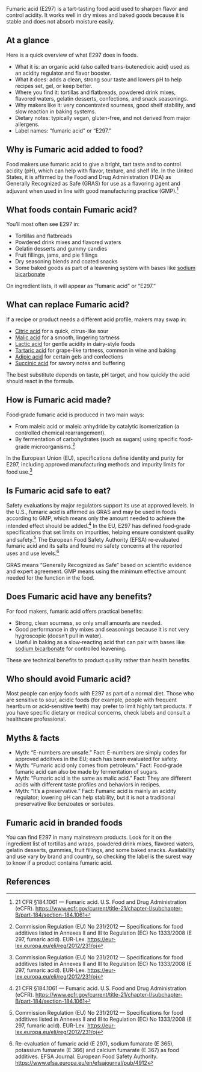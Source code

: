 Fumaric acid (E297) is a tart-tasting food acid used to sharpen flavor and control acidity. It works well in dry mixes and baked goods because it is stable and does not absorb moisture easily.
<!--more-->

## At a glance
Here is a quick overview of what E297 does in foods.
- What it is: an organic acid (also called trans-butenedioic acid) used as an acidity regulator and flavor booster.
- What it does: adds a clean, strong sour taste and lowers pH to help recipes set, gel, or keep better.
- Where you find it: tortillas and flatbreads, powdered drink mixes, flavored waters, gelatin desserts, confections, and snack seasonings.
- Why makers like it: very concentrated sourness, good shelf stability, and slow reaction in baking systems.
- Dietary notes: typically vegan, gluten-free, and not derived from major allergens.
- Label names: “fumaric acid” or “E297.”

## Why is Fumaric acid added to food?
Food makers use fumaric acid to give a bright, tart taste and to control acidity (pH), which can help with flavor, texture, and shelf life. In the United States, it is affirmed by the Food and Drug Administration (FDA) as Generally Recognized as Safe (GRAS) for use as a flavoring agent and adjuvant when used in line with good manufacturing practice (GMP).[^1]

## What foods contain Fumaric acid?
You’ll most often see E297 in:
- Tortillas and flatbreads
- Powdered drink mixes and flavored waters
- Gelatin desserts and gummy candies
- Fruit fillings, jams, and pie fillings
- Dry seasoning blends and coated snacks
- Some baked goods as part of a leavening system with bases like [sodium bicarbonate](/e500ii-sodium-bicarbonate)

On ingredient lists, it will appear as “fumaric acid” or “E297.”

## What can replace Fumaric acid?
If a recipe or product needs a different acid profile, makers may swap in:
- [Citric acid](/e330-citric-acid) for a quick, citrus-like sour
- [Malic acid](/e296-malic-acid) for a smooth, lingering tartness
- [Lactic acid](/e270-lactic-acid) for gentle acidity in dairy-style foods
- [Tartaric acid](/e334-l-tartaric-acid) for grape-like tartness, common in wine and baking
- [Adipic acid](/e355-adipic-acid) for certain gels and confections
- [Succinic acid](/e363-succinic-acid) for savory notes and buffering

The best substitute depends on taste, pH target, and how quickly the acid should react in the formula.

## How is Fumaric acid made?
Food‑grade fumaric acid is produced in two main ways:
- From maleic acid or maleic anhydride by catalytic isomerization (a controlled chemical rearrangement).
- By fermentation of carbohydrates (such as sugars) using specific food-grade microorganisms.[^2]

In the European Union (EU), specifications define identity and purity for E297, including approved manufacturing methods and impurity limits for food use.[^2]

## Is Fumaric acid safe to eat?
Safety evaluations by major regulators support its use at approved levels. In the U.S., fumaric acid is affirmed as GRAS and may be used in foods according to GMP, which means only the amount needed to achieve the intended effect should be added.[^1] In the EU, E297 has defined food‑grade specifications that set limits on impurities, helping ensure consistent quality and safety.[^2] The European Food Safety Authority (EFSA) re‑evaluated fumaric acid and its salts and found no safety concerns at the reported uses and use levels.[^3]

GRAS means “Generally Recognized as Safe” based on scientific evidence and expert agreement. GMP means using the minimum effective amount needed for the function in the food.

## Does Fumaric acid have any benefits?
For food makers, fumaric acid offers practical benefits:
- Strong, clean sourness, so only small amounts are needed.
- Good performance in dry mixes and seasonings because it is not very hygroscopic (doesn’t pull in water).
- Useful in baking as a slow‑reacting acid that can pair with bases like [sodium bicarbonate](/e500ii-sodium-bicarbonate) for controlled leavening.

These are technical benefits to product quality rather than health benefits.

## Who should avoid Fumaric acid?
Most people can enjoy foods with E297 as part of a normal diet. Those who are sensitive to sour, acidic foods (for example, people with frequent heartburn or acid‑sensitive teeth) may prefer to limit highly tart products. If you have specific dietary or medical concerns, check labels and consult a healthcare professional.

## Myths & facts
- Myth: “E-numbers are unsafe.” Fact: E-numbers are simply codes for approved additives in the EU; each has been evaluated for safety.
- Myth: “Fumaric acid only comes from petroleum.” Fact: Food‑grade fumaric acid can also be made by fermentation of sugars.
- Myth: “Fumaric acid is the same as malic acid.” Fact: They are different acids with different taste profiles and behaviors in recipes.
- Myth: “It’s a preservative.” Fact: Fumaric acid is mainly an acidity regulator; lowering pH can help stability, but it is not a traditional preservative like benzoates or sorbates.

## Fumaric acid in branded foods
You can find E297 in many mainstream products. Look for it on the ingredient list of tortillas and wraps, powdered drink mixes, flavored waters, gelatin desserts, gummies, fruit fillings, and some baked snacks. Availability and use vary by brand and country, so checking the label is the surest way to know if a product contains fumaric acid.

## References
[^1]: 21 CFR §184.1061 — Fumaric acid. U.S. Food and Drug Administration (eCFR). https://www.ecfr.gov/current/title-21/chapter-I/subchapter-B/part-184/section-184.1061
[^2]: Commission Regulation (EU) No 231/2012 — Specifications for food additives listed in Annexes II and III to Regulation (EC) No 1333/2008 (E 297, fumaric acid). EUR-Lex. https://eur-lex.europa.eu/eli/reg/2012/231/oj
[^3]: Re-evaluation of fumaric acid (E 297), sodium fumarate (E 365), potassium fumarate (E 366) and calcium fumarate (E 367) as food additives. EFSA Journal. European Food Safety Authority. https://www.efsa.europa.eu/en/efsajournal/pub/4912

